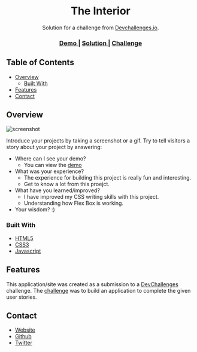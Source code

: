 <!-- Please update value in the {}  -->

<h1 align="center">The Interior</h1>

<div align="center">
   Solution for a challenge from  <a href="http://devchallenges.io" target="_blank">Devchallenges.io</a>.
</div>

<div align="center">
  <h3>
    <a href="https://theinter.netlify.app/">
      Demo
    </a>
    <span> | </span>
    <a href="https://github.com/imsikun/devChallenges/tree/interior-consultant/interior-consultant-master">
      Solution
    </a>
    <span> | </span>
    <a href="https://devchallenges.io/challenges/Jymh2b2FyebRTUljkNcb">
      Challenge
    </a>
  </h3>
</div>

<!-- TABLE OF CONTENTS -->

## Table of Contents

- [Overview](#overview)
  - [Built With](#built-with)
- [Features](#features)
- [Contact](#contact)

<!-- OVERVIEW -->

## Overview

![screenshot](https://user-images.githubusercontent.com/34686558/159679856-face5506-5e34-46f1-9c35-30dc7eccbd8a.jpg)

Introduce your projects by taking a screenshot or a gif. Try to tell visitors a story about your project by answering:

- Where can I see your demo?
  - You can view the [demo](https://theinter.netlify.com)
- What was your experience?
  - The experience for building this project is really fun and interesting.
  - Get to know a lot from this proejct.
- What have you learned/improved?
  - I have improved my CSS writing skills with this project.
  - Understanding how Flex Box is working.
- Your wisdom? :)

### Built With

<!-- This section should list any major frameworks that you built your project using. Here are a few examples.-->

- [HTML5](https://reactjs.org/)
- [CSS3](https://vuejs.org/)
- [Javascript](https://tailwindcss.com/)

## Features

<!-- List the features of your application or follow the template. Don't share the figma file here :) -->

This application/site was created as a submission to a [DevChallenges](https://devchallenges.io/challenges) challenge. The [challenge](https://devchallenges.io/challenges/Jymh2b2FyebRTUljkNcb) was to build an application to complete the given user stories.

## Contact

- [Website](https://subhakant.netlify.com)
- [Github](https://github.com/imsikkun)
- [Twitter](https://twitter.com/imsikun1)

